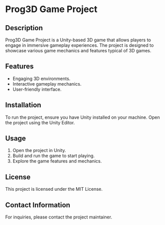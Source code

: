 # Prog3D Game Project

## Description
Prog3D Game Project is a Unity-based 3D game that allows players to engage in immersive gameplay experiences. The project is designed to showcase various game mechanics and features typical of 3D games.

## Features
- Engaging 3D environments.
- Interactive gameplay mechanics.
- User-friendly interface.

## Installation
To run the project, ensure you have Unity installed on your machine. Open the project using the Unity Editor.

## Usage
1. Open the project in Unity.
2. Build and run the game to start playing.
3. Explore the game features and mechanics.

## License
This project is licensed under the MIT License.

## Contact Information
For inquiries, please contact the project maintainer.
